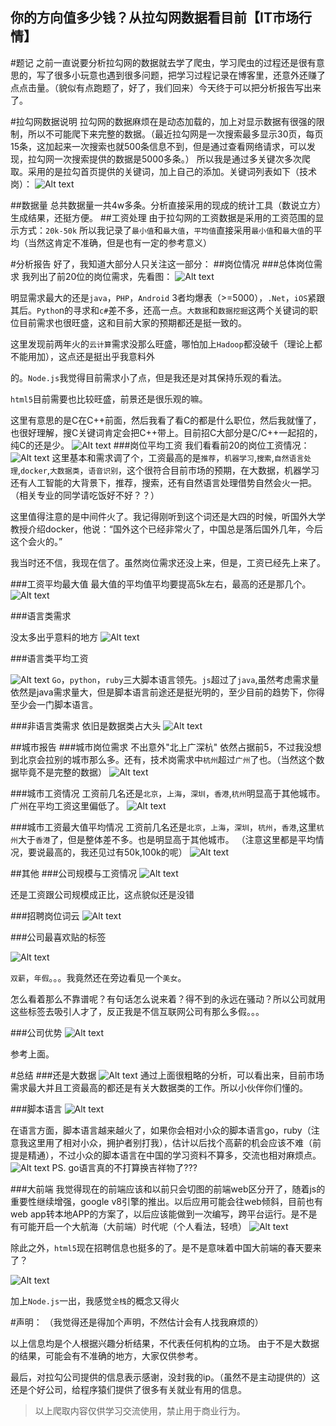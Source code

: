 你的方向值多少钱？从拉勾网数据看目前【IT市场行情】
---

#题记
之前一直说要分析拉勾网的数据就去学了爬虫，学习爬虫的过程还是很有意思的，写了很多小玩意也遇到很多问题，把学习过程记录在博客里，还意外还赚了点点击量。（貌似有点跑题了，好了，我们回来）今天终于可以把分析报告写出来了。

#拉勾网数据说明
拉勾网的数据麻烦在是动态加载的，加上对显示数据有很强的限制，所以不可能爬下来完整的数据。（最近拉勾网是一次搜索最多显示30页，每页15条，这加起来一次搜索也就500条信息不到，但是通过查看网络请求，可以发现，拉勾网一次搜索提供的数据是5000多条。）
所以我是通过多关键次多次爬取。采用的是拉勾首页提供的关键词，加上自己的添加。关键词列表如下（技术岗）：
![Alt text](./1463292485128.png)

##数据量
总共数据量一共4w多条。分析直接采用的现成的统计工具（数说立方）生成结果，还挺方便。
##工资处理
由于拉勾网的工资数据是采用的工资范围的显示方式：`20k-50k`
所以我记录了`最小值`和`最大值`，`平均值`直接采用`最小值`和`最大值`的平均（当然这肯定不准确，但是也有一定的参考意义）

#分析报告
好了，我知道大部分人只关注这一部分：
##岗位情况
###总体岗位需求
我列出了前20位的岗位需求，先看图：
![Alt text](./1463291633305.png)

明显需求最大的还是`java`，`PHP`，`Android` 3者均爆表（>=5000），`.Net`，`iOS`紧跟其后。`Pytho`n的寻求和`c#`差不多，还高一点。`大数据`和`数据挖掘`这两个关键词的职位目前需求也很旺盛，这和目前大家的预期都还是挺一致的。

这里发现前两年火的`云计算`需求没那么旺盛，哪怕加上`Hadoop`都没破千（理论上都不能用加），这点还是挺出乎我意料外

的。`Node.js`我觉得目前需求小了点，但是我还是对其保持乐观的看法。

`html5`目前需要也比较旺盛，前景还是很乐观的嘛。



这里有意思的是C在C++前面，然后我看了看C的都是什么职位，然后我就懂了，也很好理解，搜C关键词肯定会把C++带上。目前招C大部分是C/C++一起招的，纯C的还是少。
![Alt text](./1463293234267.png)
###岗位平均工资
我们看看前20的岗位工资情况：
![Alt text](./1463293722862.png)
这里基本和需求调了个，工资最高的是`推荐`，`机器学习`,`搜索`,`自然语言处理`,`docker`,`大数据类`，`语音识别`，这个很符合目前市场的预期，在大数据，机器学习还有人工智能的大背景下，推荐，搜索，还有自然语言处理借势自然会火一把。（相关专业的同学请吃饭好不好？？）

这里值得注意的是中间件火了。我记得刚听到这个词还是大四的时候，听国外大学教授介绍docker，他说：“国外这个已经非常火了，中国总是落后国外几年，今后这个会火的。”

我当时还不信，我现在信了。虽然岗位需求还没上来，但是，工资已经先上来了。

###工资平均最大值
最大值的平均值平均要提高5k左右，最高的还是那几个。
![Alt text](./1463294232166.png)


###语言类需求

没太多出乎意料的地方
![Alt text](./1463296621011.png)

###语言类平均工资

![Alt text](./1463298136538.png)
`Go`，`python`，`ruby`三大脚本语言领先。`js`超过了`java`,虽然考虑需求量依然是java需求量大，但是脚本语言前途还是挺光明的，至少目前的趋势下，你得至少会一门脚本语言。

###非语言类需求
依旧是数据类占大头
![Alt text](./1463296906641.png)







##城市报告
###城市岗位需求
不出意外"北上广深杭" 依然占据前5，不过我没想到北京会拉别的城市那么多。还有，技术岗需求中`杭州`超过`广州`了也。（当然这个数据毕竟不是完整的数据）
![Alt text](./1463294453417.png)

###城市工资情况
工资前几名还是`北京`，`上海`，`深圳`，`香港`,`杭州`明显高于其他城市。广州在平均工资这里偏低了。
![Alt text](./1463297481553.png)

###城市工资最大值平均情况
工资前几名还是`北京`，`上海`，`深圳`，`杭州`，`香港`,这里`杭州`大于`香港`了，但是整体差不多。也是明显高于其他城市。
（注意这里都是平均情况，要说最高的，我还见过有50k,100k的呢）
![Alt text](./1463297644426.png)


##其他
###公司规模与工资情况
![Alt text](./1463298630578.png)

还是工资跟公司规模成正比，这点貌似还是没错

###招聘岗位词云
![Alt text](./1463298726359.png)

###公司最喜欢贴的标签

![Alt text](./1463298807211.png)



`双薪`，`年假`。。。我竟然还在旁边看见一个`美女`。

怎么看着那么不靠谱呢？有句话怎么说来着？得不到的永远在骚动？所以公司就用这些标签去吸引人才了，反正我是不信互联网公司有那么多假。。。

###公司优势
![Alt text](./1463298965227.png)

参考上面。

#总结
###还是大数据
![Alt text](./1463299709772.png)
通过上面很粗略的分析，可以看出来，目前市场需求最大并且工资最高的都还是有关大数据类的工作。所以小伙伴你们懂的。


###脚本语言
![Alt text](./1463300165819.png)



 在语言方面，脚本语言越来越火了，如果你会相对小众的脚本语言go，ruby（注意我这里用了相对小众，拥护者别打我），估计以后找个高薪的机会应该不难（前提是精通），不过小众的脚本语言在中国的学习资料不算多，交流也相对麻烦点。
 ![Alt text](./1463300116567.png)
 PS. go语言真的不打算换吉祥物了???

###大前端
我觉得现在的前端应该和以前只会切图的前端web区分开了，随着js的重要性继续增强，google v8引擎的推出。以后应用可能会往web倾斜，目前也有web app转本地APP的方案了，以后应该能做到一次编写，跨平台运行。是不是有可能开启一个大航海（大前端）时代呢（个人看法，轻喷）
![Alt text](./1463296859625.png)

除此之外，`html5`现在招聘信息也挺多的了。是不是意味着中国大前端的春天要来了？

![Alt text](./1463296820935.png)

加上`Node.js`一出，我感觉`全栈`的概念又得火



#声明：
（我觉得还是得加个声明，不然估计会有人找我麻烦的）

以上信息均是个人根据兴趣分析结果，不代表任何机构的立场。
由于不是大数据的结果，可能会有不准确的地方，大家仅供参考。

最后，对拉勾公司提供的信息表示感谢，没封我的ip。（虽然不是主动提供的）这还是个好公司，给程序猿们提供了很多有关就业有用的信息。

>以上爬取内容仅供学习交流使用，禁止用于商业行为。

